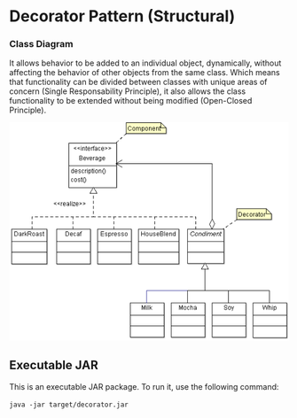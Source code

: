 Decorator Pattern (Structural)
======
### Class Diagram
It allows behavior to be added to an individual object, dynamically, without affecting the behavior of other objects from the same class. Which means that functionality can be divided between classes with unique areas of concern (Single Responsability Principle), it also allows the class functionality to be extended without being modified (Open-Closed Principle).

![diagram][decorator-diagram]

## Executable JAR
This is an executable JAR package. To run it, use the following command:

`java -jar target/decorator.jar`

<!--images reference-->
[decorator-diagram]: ./DecoratorClassDiagram.png "Decorator Pattern UML Class Diagram"

